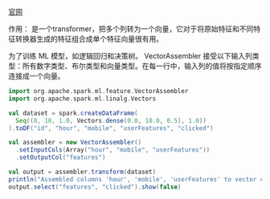 [官网](https://spark.apache.org/docs/latest/ml-features.html#vectorassembler)

作用： 是一个transformer，把多个列转为一个向量，它对于将原始特征和不同特征转换器生成的特征组合成单个特征向量很有用。

为了训练 ML 模型，如逻辑回归和决策树。 VectorAssembler 接受以下输入列类型：所有数字类型、布尔类型和向量类型。在每一行中，输入列的值将按指定顺序连接成一个向量。

```scala
import org.apache.spark.ml.feature.VectorAssembler
import org.apache.spark.ml.linalg.Vectors

val dataset = spark.createDataFrame(
  Seq((0, 18, 1.0, Vectors.dense(0.0, 10.0, 0.5), 1.0))
).toDF("id", "hour", "mobile", "userFeatures", "clicked")

val assembler = new VectorAssembler()
  .setInputCols(Array("hour", "mobile", "userFeatures"))
  .setOutputCol("features")

val output = assembler.transform(dataset)
println("Assembled columns 'hour', 'mobile', 'userFeatures' to vector column 'features'")
output.select("features", "clicked").show(false)
```

